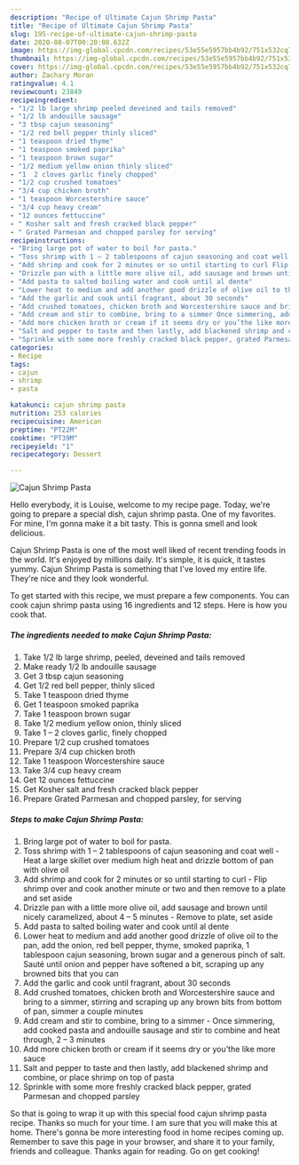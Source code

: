```yaml
---
description: "Recipe of Ultimate Cajun Shrimp Pasta"
title: "Recipe of Ultimate Cajun Shrimp Pasta"
slug: 195-recipe-of-ultimate-cajun-shrimp-pasta
date: 2020-08-07T00:20:08.632Z
image: https://img-global.cpcdn.com/recipes/53e55e5957bb4b92/751x532cq70/cajun-shrimp-pasta-recipe-main-photo.jpg
thumbnail: https://img-global.cpcdn.com/recipes/53e55e5957bb4b92/751x532cq70/cajun-shrimp-pasta-recipe-main-photo.jpg
cover: https://img-global.cpcdn.com/recipes/53e55e5957bb4b92/751x532cq70/cajun-shrimp-pasta-recipe-main-photo.jpg
author: Zachary Moran
ratingvalue: 4.1
reviewcount: 23849
recipeingredient:
- "1/2 lb large shrimp peeled deveined and tails removed"
- "1/2 lb andouille sausage"
- "3 tbsp cajun seasoning"
- "1/2 red bell pepper thinly sliced"
- "1 teaspoon dried thyme"
- "1 teaspoon smoked paprika"
- "1 teaspoon brown sugar"
- "1/2 medium yellow onion thinly sliced"
- "1  2 cloves garlic finely chopped"
- "1/2 cup crushed tomatoes"
- "3/4 cup chicken broth"
- "1 teaspoon Worcestershire sauce"
- "3/4 cup heavy cream"
- "12 ounces fettuccine"
- " Kosher salt and fresh cracked black pepper"
- " Grated Parmesan and chopped parsley for serving"
recipeinstructions:
- "Bring large pot of water to boil for pasta."
- "Toss shrimp with 1 – 2 tablespoons of cajun seasoning and coat well Heat a large skillet over medium high heat and drizzle bottom of pan with olive oil"
- "Add shrimp and cook for 2 minutes or so until starting to curl Flip shrimp over and cook another minute or two and then remove to a plate and set aside"
- "Drizzle pan with a little more olive oil, add sausage and brown until nicely caramelized, about 4 – 5 minutes Remove to plate, set aside"
- "Add pasta to salted boiling water and cook until al dente"
- "Lower heat to medium and add another good drizzle of olive oil to the pan, add the onion, red bell pepper, thyme, smoked paprika, 1 tablespoon cajun seasoning, brown sugar and a generous pinch of salt. Sauté until onion and pepper have softened a bit, scraping up any browned bits that you can"
- "Add the garlic and cook until fragrant, about 30 seconds"
- "Add crushed tomatoes, chicken broth and Worcestershire sauce and bring to a simmer, stirring and scraping up any brown bits from bottom of pan, simmer a couple minutes"
- "Add cream and stir to combine, bring to a simmer Once simmering, add cooked pasta and andouille sausage and stir to combine and heat through, 2 – 3 minutes"
- "Add more chicken broth or cream if it seems dry or you’the like more sauce"
- "Salt and pepper to taste and then lastly, add blackened shrimp and combine, or place shrimp on top of pasta"
- "Sprinkle with some more freshly cracked black pepper, grated Parmesan and chopped parsley"
categories:
- Recipe
tags:
- cajun
- shrimp
- pasta

katakunci: cajun shrimp pasta 
nutrition: 253 calories
recipecuisine: American
preptime: "PT22M"
cooktime: "PT39M"
recipeyield: "1"
recipecategory: Dessert

---
```



![Cajun Shrimp Pasta](https://img-global.cpcdn.com/recipes/53e55e5957bb4b92/751x532cq70/cajun-shrimp-pasta-recipe-main-photo.jpg)

Hello everybody, it is Louise, welcome to my recipe page. Today, we're going to prepare a special dish, cajun shrimp pasta. One of my favorites. For mine, I'm gonna make it a bit tasty. This is gonna smell and look delicious.

Cajun Shrimp Pasta is one of the most well liked of recent trending foods in the world. It's enjoyed by millions daily. It's simple, it is quick, it tastes yummy. Cajun Shrimp Pasta is something that I've loved my entire life. They're nice and they look wonderful.




To get started with this recipe, we must prepare a few components. You can cook cajun shrimp pasta using 16 ingredients and 12 steps. Here is how you cook that.

<!--inarticleads1-->

##### The ingredients needed to make Cajun Shrimp Pasta:

1. Take 1/2 lb large shrimp, peeled, deveined and tails removed
1. Make ready 1/2 lb andouille sausage
1. Get 3 tbsp cajun seasoning
1. Get 1/2 red bell pepper, thinly sliced
1. Take 1 teaspoon dried thyme
1. Get 1 teaspoon smoked paprika
1. Take 1 teaspoon brown sugar
1. Take 1/2 medium yellow onion, thinly sliced
1. Take 1 – 2 cloves garlic, finely chopped
1. Prepare 1/2 cup crushed tomatoes
1. Prepare 3/4 cup chicken broth
1. Take 1 teaspoon Worcestershire sauce
1. Take 3/4 cup heavy cream
1. Get 12 ounces fettuccine
1. Get  Kosher salt and fresh cracked black pepper
1. Prepare  Grated Parmesan and chopped parsley, for serving




<!--inarticleads2-->

##### Steps to make Cajun Shrimp Pasta:

1. Bring large pot of water to boil for pasta.
1. Toss shrimp with 1 – 2 tablespoons of cajun seasoning and coat well - Heat a large skillet over medium high heat and drizzle bottom of pan with olive oil
1. Add shrimp and cook for 2 minutes or so until starting to curl - Flip shrimp over and cook another minute or two and then remove to a plate and set aside
1. Drizzle pan with a little more olive oil, add sausage and brown until nicely caramelized, about 4 – 5 minutes - Remove to plate, set aside
1. Add pasta to salted boiling water and cook until al dente
1. Lower heat to medium and add another good drizzle of olive oil to the pan, add the onion, red bell pepper, thyme, smoked paprika, 1 tablespoon cajun seasoning, brown sugar and a generous pinch of salt. Sauté until onion and pepper have softened a bit, scraping up any browned bits that you can
1. Add the garlic and cook until fragrant, about 30 seconds
1. Add crushed tomatoes, chicken broth and Worcestershire sauce and bring to a simmer, stirring and scraping up any brown bits from bottom of pan, simmer a couple minutes
1. Add cream and stir to combine, bring to a simmer - Once simmering, add cooked pasta and andouille sausage and stir to combine and heat through, 2 – 3 minutes
1. Add more chicken broth or cream if it seems dry or you’the like more sauce
1. Salt and pepper to taste and then lastly, add blackened shrimp and combine, or place shrimp on top of pasta
1. Sprinkle with some more freshly cracked black pepper, grated Parmesan and chopped parsley




So that is going to wrap it up with this special food cajun shrimp pasta recipe. Thanks so much for your time. I am sure that you will make this at home. There's gonna be more interesting food in home recipes coming up. Remember to save this page in your browser, and share it to your family, friends and colleague. Thanks again for reading. Go on get cooking!
